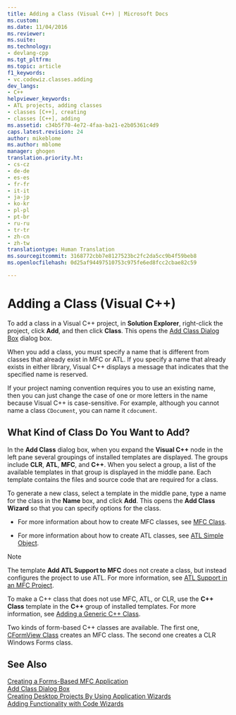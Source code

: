 ```yaml
---
title: Adding a Class (Visual C++) | Microsoft Docs
ms.custom: 
ms.date: 11/04/2016
ms.reviewer: 
ms.suite: 
ms.technology:
- devlang-cpp
ms.tgt_pltfrm: 
ms.topic: article
f1_keywords:
- vc.codewiz.classes.adding
dev_langs:
- C++
helpviewer_keywords:
- ATL projects, adding classes
- classes [C++], creating
- classes [C++], adding
ms.assetid: c34b5f70-4e72-4faa-ba21-e2b05361c4d9
caps.latest.revision: 24
author: mikeblome
ms.author: mblome
manager: ghogen
translation.priority.ht:
- cs-cz
- de-de
- es-es
- fr-fr
- it-it
- ja-jp
- ko-kr
- pl-pl
- pt-br
- ru-ru
- tr-tr
- zh-cn
- zh-tw
translationtype: Human Translation
ms.sourcegitcommit: 3168772cbb7e8127523bc2fc2da5cc9b4f59beb8
ms.openlocfilehash: 0d25af94497510753c975fe6ed8fcc2cbae82c59

---
```

# Adding a Class (Visual C++)
To add a class in a Visual C++ project, in **Solution Explorer**, right-click the project, click **Add**, and then click **Class**. This opens the [Add Class Dialog Box](../ide/add-class-dialog-box.md) dialog box.  
  
 When you add a class, you must specify a name that is different from classes that already exist in MFC or ATL. If you specify a name that already exists in either library, Visual C++ displays a message that indicates that the specified name is reserved.  
  
 If your project naming convention requires you to use an existing name, then you can just change the case of one or more letters in the name because Visual C++ is case-sensitive. For example, although you cannot name a class `CDocument`, you can name it `cdocument`.  
  
## What Kind of Class Do You Want to Add?  
 In the **Add Class** dialog box, when you expand the **Visual C++** node in the left pane several groupings of installed templates are displayed. The groups include **CLR**, **ATL**, **MFC**, and **C++**. When you select a group, a list of the available templates in that group is displayed in the middle pane. Each template contains the files and source code that are required for a class.  
  
 To generate a new class, select a template in the middle pane, type a name for the class in the **Name** box, and click **Add**. This opens the **Add Class Wizard** so that you can specify options for the class.  
  
-   For more information about how to create MFC classes, see [MFC Class](../mfc/reference/adding-an-mfc-class.md).  
  
-   For more information about how to create ATL classes, see [ATL Simple Object](../atl/reference/adding-an-atl-simple-object.md).  
  
> [!NOTE]
>  The template **Add ATL Support to MFC** does not create a class, but instead configures the project to use ATL. For more information, see [ATL Support in an MFC Project](../mfc/reference/adding-atl-support-to-your-mfc-project.md).  
  
 To make a C++ class that does not use MFC, ATL, or CLR, use the **C++ Class** template in the **C++** group of installed templates. For more information, see [Adding a Generic C++ Class](../ide/adding-a-generic-cpp-class.md).  
  
 Two kinds of form-based C++ classes are available. The first one, [CFormView Class](../mfc/reference/cformview-class.md) creates an MFC class. The second one creates a CLR Windows Forms class.  
  
## See Also  
 [Creating a Forms-Based MFC Application](../mfc/reference/creating-a-forms-based-mfc-application.md)   
 [Add Class Dialog Box](../ide/add-class-dialog-box.md)   
 [Creating Desktop Projects By Using Application Wizards](../ide/creating-desktop-projects-by-using-application-wizards.md)   
 [Adding Functionality with Code Wizards](../ide/adding-functionality-with-code-wizards-cpp.md)


<!--HONumber=Jan17_HO2-->


